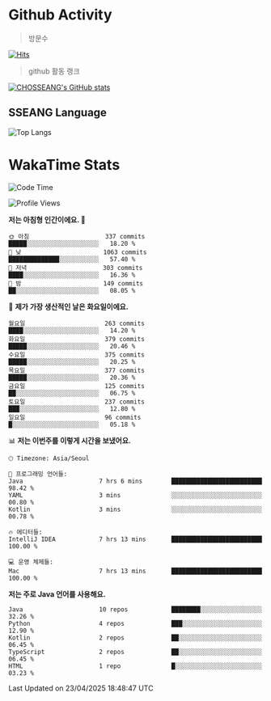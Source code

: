 <!--
**CHOSSEANG/CHOSSEANG** is a ✨ _special_ ✨ repository because its `README.md` (this file) appears on your GitHub profile.

Here are some ideas to get you started:

- 🔭 I’m currently working on ...
- 🌱 I’m currently learning ...
- 👯 I’m looking to collaborate on ...
- 🤔 I’m looking for help with ...
- 💬 Ask me about ...
- 📫 How to reach me: ...
- 😄 Pronouns: ...
- ⚡ Fun fact: ...
-->

# Github Activity
> 방문수

[![Hits](https://hits.seeyoufarm.com/api/count/incr/badge.svg?url=https%3A%2F%2Fgithub.com%2FCHOSSEANG&count_bg=%238AED3E&title_bg=%23495358&icon=electron.svg&icon_color=%23E7E7E7&title=CHOSSEANG&edge_flat=false)](https://hits.seeyoufarm.com)
> github 활동 랭크

[![CHOSSEANG's GitHub stats](https://github-readme-stats.vercel.app/api?username=CHOSSEANG)](https://github.com/CHOSSEANG/github-readme-stats)

## SSEANG Language
![Top Langs](https://github-readme-stats.vercel.app/api/top-langs/?username=CHOSSEANG&layout=compact)

# WakaTime Stats

<!--START_SECTION:waka-->
![Code Time](http://img.shields.io/badge/Code%20Time-507%20hrs%2037%20mins-blue)

![Profile Views](http://img.shields.io/badge/Profile%20Views-0-blue)

**저는 아침형 인간이에요. 🐤** 

```text
🌞 아침                     337 commits         █████░░░░░░░░░░░░░░░░░░░░   18.20 % 
🌆 낮　                     1063 commits        ██████████████░░░░░░░░░░░   57.40 % 
🌃 저녁                     303 commits         ████░░░░░░░░░░░░░░░░░░░░░   16.36 % 
🌙 밤　                     149 commits         ██░░░░░░░░░░░░░░░░░░░░░░░   08.05 % 
```
📅 **제가 가장 생산적인 날은 화요일이에요.** 

```text
월요일                      263 commits         ████░░░░░░░░░░░░░░░░░░░░░   14.20 % 
화요일                      379 commits         █████░░░░░░░░░░░░░░░░░░░░   20.46 % 
수요일                      375 commits         █████░░░░░░░░░░░░░░░░░░░░   20.25 % 
목요일                      377 commits         █████░░░░░░░░░░░░░░░░░░░░   20.36 % 
금요일                      125 commits         ██░░░░░░░░░░░░░░░░░░░░░░░   06.75 % 
토요일                      237 commits         ███░░░░░░░░░░░░░░░░░░░░░░   12.80 % 
일요일                      96 commits          █░░░░░░░░░░░░░░░░░░░░░░░░   05.18 % 
```


📊 **저는 이번주를 이렇게 시간을 보냈어요.** 

```text
🕑︎ Timezone: Asia/Seoul

💬 프로그래밍 언어들: 
Java                     7 hrs 6 mins        █████████████████████████   98.42 % 
YAML                     3 mins              ░░░░░░░░░░░░░░░░░░░░░░░░░   00.80 % 
Kotlin                   3 mins              ░░░░░░░░░░░░░░░░░░░░░░░░░   00.78 % 

🔥 에디터들: 
IntelliJ IDEA            7 hrs 13 mins       █████████████████████████   100.00 % 

💻 운영 체제들: 
Mac                      7 hrs 13 mins       █████████████████████████   100.00 % 
```

**저는 주로 Java 언어를 사용해요.** 

```text
Java                     10 repos            ████████░░░░░░░░░░░░░░░░░   32.26 % 
Python                   4 repos             ███░░░░░░░░░░░░░░░░░░░░░░   12.90 % 
Kotlin                   2 repos             ██░░░░░░░░░░░░░░░░░░░░░░░   06.45 % 
TypeScript               2 repos             ██░░░░░░░░░░░░░░░░░░░░░░░   06.45 % 
HTML                     1 repo              █░░░░░░░░░░░░░░░░░░░░░░░░   03.23 % 
```




 Last Updated on 23/04/2025 18:48:47 UTC
<!--END_SECTION:waka-->
